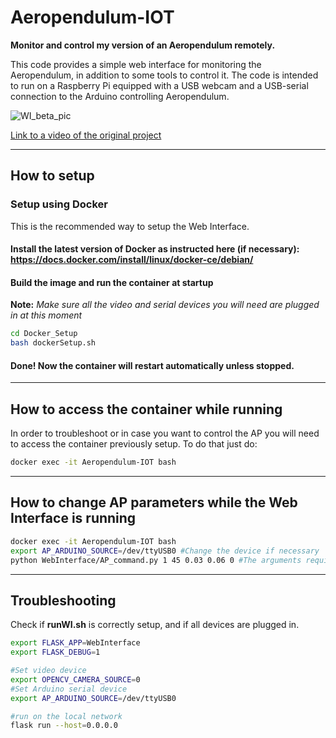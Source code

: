 # Aeropendulum-IOT
**Monitor and control my version of an Aeropendulum remotely.**

This code provides a simple web interface for monitoring the Aeropendulum, in addition to some tools to control it. The code is intended to run on a Raspberry Pi equipped with a USB webcam and a USB-serial connection to the Arduino controlling Aeropendulum.

![WI_beta_pic](https://user-images.githubusercontent.com/25719985/67196905-f7b9ca80-f3fb-11e9-9a70-01eca5c1be0f.png)

[Link to a video of the original project](https://www.youtube.com/watch?v=837XkPRZ9Yc)

---
## How to setup
### Setup using Docker
This is the recommended way to setup the Web Interface.

#### Install the latest version of Docker as instructed here (if necessary): https://docs.docker.com/install/linux/docker-ce/debian/

#### Build the image and run the container at startup
**Note:** *Make sure all the video and serial devices you will need are plugged in at this moment*
```bash
cd Docker_Setup
bash dockerSetup.sh
```
#### Done! Now the container will restart automatically unless stopped.
---
## How to access the container while running
In order to troubleshoot or in case you want to control the AP you will need to access the container previously setup. To do that just do:
```bash
docker exec -it Aeropendulum-IOT bash
```
---
## How to change AP parameters while the Web Interface is running
```bash
docker exec -it Aeropendulum-IOT bash
export AP_ARDUINO_SOURCE=/dev/ttyUSB0 #Change the device if necessary
python WebInterface/AP_command.py 1 45 0.03 0.06 0 #The arguments required in order are: FC (function code 0(off)/1(on)), Target (in degrees), P, I, D
```
---
## Troubleshooting
Check if **runWI.sh** is correctly setup, and if all devices are plugged in.
 
```bash
export FLASK_APP=WebInterface
export FLASK_DEBUG=1

#Set video device
export OPENCV_CAMERA_SOURCE=0
#Set Arduino serial device
export AP_ARDUINO_SOURCE=/dev/ttyUSB0

#run on the local network
flask run --host=0.0.0.0
```
